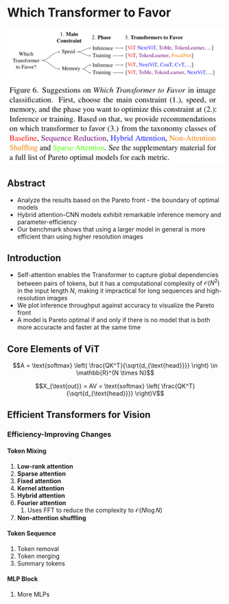 # Which Transformer to Favor

![which-transformer-to-favor](./media/which_transformer_to_favor.png)

## Abstract

- Analyze the results based on the Pareto front - the boundary of optimal models
- Hybrid attention-CNN models exhibit remarkable inference memory and parameter-efficiency
- Our benchmark shows that using a larger model in general is more efficient than using higher resolution images

## Introduction

- Self-attention enables the Transformer to capture global dependencies between pairs of tokens, but it has a computational complexity of $\mathcal{O}(N^2)$ in the input length $N$, making it impractical for long sequences and high-resolution images
- We plot inference throughput against accuracy to visualize the Pareto front
- A model is Pareto optimal if and only if there is no model that is both more accuracte and faster at the same time

## Core Elements of ViT

$$A = \text{softmax} \left( \frac{QK^T}{\sqrt{d_{\text{head}}}} \right) \in \mathbb{R}^{N \times N}$$

$$X_{\text{out}} = AV = \text{softmax} \left( \frac{QK^T}{\sqrt{d_{\text{head}}}} \right)V$$

## Efficient Transformers for Vision

### Efficiency-Improving Changes

#### Token Mixing

1. **Low-rank attention**
2. **Sparse attention**
3. **Fixed attention**
4. **Kernel attention**
5. **Hybrid attention**
6. **Fourier attention**
   1. Uses FFT to reduce the complexity to $\mathcal{O}(N \log N)$
7. **Non-attention shuffling**

#### Token Sequence

1. Token removal
2. Token merging
3. Summary tokens

#### MLP Block

1. More MLPs